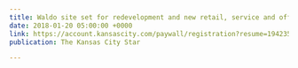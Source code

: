 ```yaml
---
title: Waldo site set for redevelopment and new retail, service and office tenants
date: 2018-01-20 05:00:00 +0000
link: https://account.kansascity.com/paywall/registration?resume=194235129
publication: The Kansas City Star

---
```

